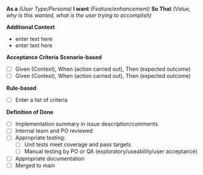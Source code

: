 
**As a** *(User Type/Persona)* **I want** *(Feature/enhancement)* **So That** *(Value, why is this wanted, what is the user trying to accomplish)*

**Additional Context**
- enter text here
- enter text here

**Acceptance Criteria**
**Scenario-based** 
- [ ] Given (Context), When (action carried out), Then (expected outcome)
- [ ] Given (Context), When (action carried out), Then (expected outcome)

**Rule-based**
- [ ] Enter a list of criteria

**Definition of Done**
- [ ] Implementation summary in issue description/comments
- [ ] Internal team and PO reviewed
- [ ] Appropriate testing:
    - [ ] Unit tests meet coverage and pass targets
    - [ ] Manual testing by PO or QA (exploratory/useability/user acceptance)
- [ ] Appropriate documentation 
- [ ] Merged to main
